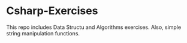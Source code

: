 # Csharp-Exercises

This repo includes Data Structu and Algorithms exercises. Also, simple string manipulation functions.